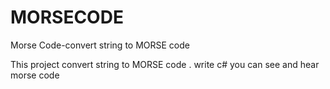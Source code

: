 # MORSECODE
Morse Code-convert string to MORSE code

This project convert string to MORSE code .
write c#
you can see and hear morse code

